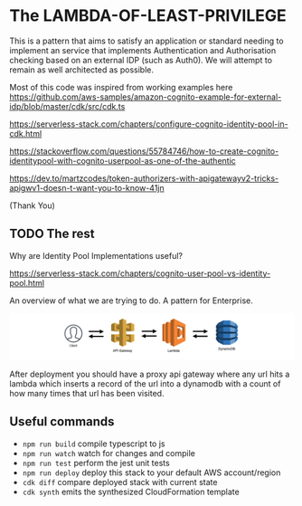 # The LAMBDA-OF-LEAST-PRIVILEGE

This is a pattern that aims to satisfy an application or standard needing to implement an service that implements Authentication and Authorisation checking based on an external IDP (such as Auth0). We will attempt to remain as well architected as possible.

Most of this code was inspired from working examples here 
https://github.com/aws-samples/amazon-cognito-example-for-external-idp/blob/master/cdk/src/cdk.ts

https://serverless-stack.com/chapters/configure-cognito-identity-pool-in-cdk.html 

https://stackoverflow.com/questions/55784746/how-to-create-cognito-identitypool-with-cognito-userpool-as-one-of-the-authentic

https://dev.to/martzcodes/token-authorizers-with-apigatewayv2-tricks-apigwv1-doesn-t-want-you-to-know-41jn

(Thank You)

## TODO The rest

Why are Identity Pool Implementations useful?

https://serverless-stack.com/chapters/cognito-user-pool-vs-identity-pool.html 

An overview of what we are trying to do. A pattern for Enterprise.


![Architecture](https://raw.githubusercontent.com/cdk-patterns/serverless/master/the-simple-webservice/img/architecture.png)

After deployment you should have a proxy api gateway where any url hits a lambda which inserts a record of the url into a dynamodb with a count of how many times that url has been visited. 

## Useful commands

 * `npm run build`   compile typescript to js
 * `npm run watch`   watch for changes and compile
 * `npm run test`    perform the jest unit tests
 * `npm run deploy`  deploy this stack to your default AWS account/region
 * `cdk diff`        compare deployed stack with current state
 * `cdk synth`       emits the synthesized CloudFormation template
